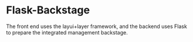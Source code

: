 # Flask-Backstage
The front end uses the layui+layer framework, and the backend uses Flask to prepare the integrated management backstage.
